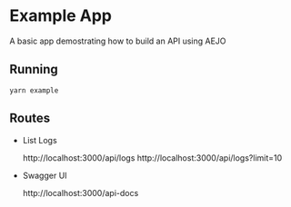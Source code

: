 # Example App

A basic app demostrating how to build an API using AEJO

## Running

```
yarn example
```

## Routes

- List Logs

    http://localhost:3000/api/logs
    http://localhost:3000/api/logs?limit=10

- Swagger UI

    http://localhost:3000/api-docs